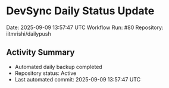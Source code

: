 # DevSync Daily Status Update
Date: 2025-09-09 13:57:47 UTC
Workflow Run: #80
Repository: iitmrishi/dailypush

## Activity Summary
- Automated daily backup completed
- Repository status: Active
- Last automated commit: 2025-09-09 13:57:47 UTC
